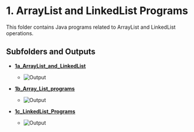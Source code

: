 # 1. ArrayList and LinkedList Programs

This folder contains Java programs related to ArrayList and LinkedList operations.

## Subfolders and Outputs

- **[1a_ArrayList_and_LinkedList](./1a_ArrayList_and_LinkedList)**
  - ![Output]([1a_ArrayList_and_LinkedList/1a.png](https://github.com/ShettyVinith/Basics-of-Java-Programming/blob/main/1_ArrayList_and_LinkedList/1a_ArrayList_and_LinkedList/1a.png))

- **[1b_Array_List_programs](./1b_Array_List_programs)**
  - ![Output](./1b_Array_List_programs/output.png)

- **[1c_LinkedList_Programs](./1c_LinkedList_Programs)**
  - ![Output](./1c_LinkedList_Programs/output.png)

